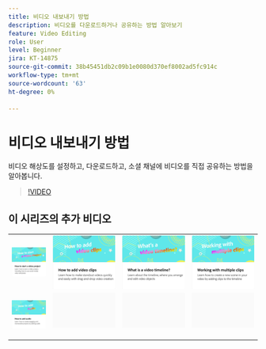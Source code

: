 ```yaml
---
title: 비디오 내보내기 방법
description: 비디오를 다운로드하거나 공유하는 방법 알아보기
feature: Video Editing
role: User
level: Beginner
jira: KT-14875
source-git-commit: 38b45451db2c09b1e0080d370ef8002ad5fc914c
workflow-type: tm+mt
source-wordcount: '63'
ht-degree: 0%

---
```


# 비디오 내보내기 방법

비디오 해상도를 설정하고, 다운로드하고, 소셜 채널에 비디오를 직접 공유하는 방법을 알아봅니다.

>[!VIDEO](https://video.tv.adobe.com/v/3427093?quality=12&learn=on&hidetitle=true)

## 이 시리즈의 추가 비디오

<table style="table-layout:fixed">
<tr>
   <td>
         <a href="start-video.md">
            <img alt="비디오 프로젝트를 시작하는 방법" src="assets/start-video.png" />
         </a>
   </td>
  <td>
         <a href="add-video-clips.md">
            <img alt="비디오 클립을 추가하는 방법" src="assets/add-video-clips.png" />
         </a>
   </td>
   <td>
         <a href="video-timeline.md">
            <img alt="비디오 타임라인이 무엇입니까?" src="assets/video-timeline.png" />
         </a>
   </td>
   <td>
         <a href="multiple-clips.md">
            <img alt="여러 클립을 사용한 작업" src="assets/multiple-clips.png" />
         </a>
   </td>
</tr>
<tr>
  <td>
         <a href="add-audio-video.md">
            <img alt="오디오를 추가하는 방법" src="assets/add-audio-video.png" />
         </a>
   </td>
   <td>
    <img alt="스페이서" src="../assets/Gray_thumbnail.png" />
    <div>
    <br>
   </td>
   <td>
    <img alt="스페이서" src="../assets/Gray_thumbnail.png" />
    <div>
    <br>
   </td>
   <td>
    <img alt="스페이서" src="../assets/Gray_thumbnail.png" />
    <div>
    <br>
   </td>
</tr>
</table>